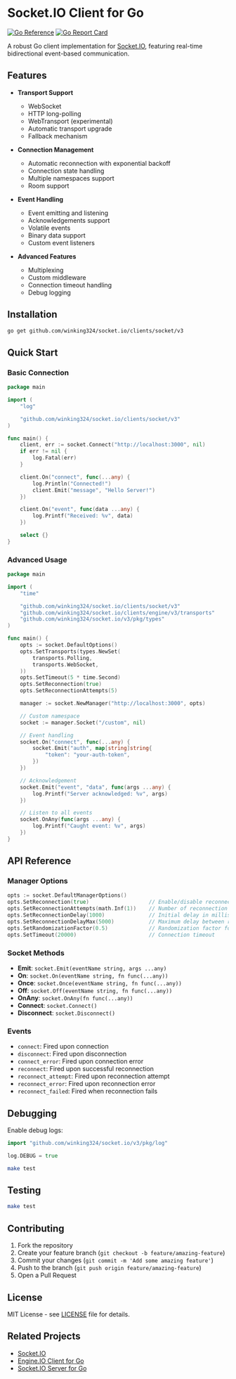 # Socket.IO Client for Go

[![Go Reference](https://pkg.go.dev/badge/github.com/winking324/socket.io/clients/socket/v3.svg)](https://pkg.go.dev/github.com/winking324/socket.io/clients/socket/v3)
[![Go Report Card](https://goreportcard.com/badge/github.com/winking324/socket.io/clients/socket/v3)](https://goreportcard.com/report/github.com/winking324/socket.io/clients/socket/v3)

A robust Go client implementation for [Socket.IO](https://socket.io/), featuring real-time bidirectional event-based communication.

## Features

- **Transport Support**
  - WebSocket
  - HTTP long-polling
  - WebTransport (experimental)
  - Automatic transport upgrade
  - Fallback mechanism

- **Connection Management**
  - Automatic reconnection with exponential backoff
  - Connection state handling
  - Multiple namespaces support
  - Room support

- **Event Handling**
  - Event emitting and listening
  - Acknowledgements support
  - Volatile events
  - Binary data support
  - Custom event listeners

- **Advanced Features**
  - Multiplexing
  - Custom middleware
  - Connection timeout handling
  - Debug logging

## Installation

```bash
go get github.com/winking324/socket.io/clients/socket/v3
```

## Quick Start

### Basic Connection

```go
package main

import (
    "log"

    "github.com/winking324/socket.io/clients/socket/v3"
)

func main() {
    client, err := socket.Connect("http://localhost:3000", nil)
    if err != nil {
        log.Fatal(err)
    }

    client.On("connect", func(...any) {
        log.Println("Connected!")
        client.Emit("message", "Hello Server!")
    })

    client.On("event", func(data ...any) {
        log.Printf("Received: %v", data)
    })

    select {}
}
```

### Advanced Usage

```go
package main

import (
    "time"

    "github.com/winking324/socket.io/clients/socket/v3"
    "github.com/winking324/socket.io/clients/engine/v3/transports"
    "github.com/winking324/socket.io/v3/pkg/types"
)

func main() {
    opts := socket.DefaultOptions()
    opts.SetTransports(types.NewSet(
        transports.Polling,
        transports.WebSocket,
    ))
    opts.SetTimeout(5 * time.Second)
    opts.SetReconnection(true)
    opts.SetReconnectionAttempts(5)

    manager := socket.NewManager("http://localhost:3000", opts)

    // Custom namespace
    socket := manager.Socket("/custom", nil)

    // Event handling
    socket.On("connect", func(...any) {
        socket.Emit("auth", map[string]string{
            "token": "your-auth-token",
        })
    })

    // Acknowledgement
    socket.Emit("event", "data", func(args ...any) {
        log.Printf("Server acknowledged: %v", args)
    })

    // Listen to all events
    socket.OnAny(func(args ...any) {
        log.Printf("Caught event: %v", args)
    })
}
```

## API Reference

### Manager Options

```go
opts := socket.DefaultManagerOptions()
opts.SetReconnection(true)                   // Enable/disable reconnection
opts.SetReconnectionAttempts(math.Inf(1))    // Number of reconnection attempts
opts.SetReconnectionDelay(1000)              // Initial delay in milliseconds
opts.SetReconnectionDelayMax(5000)           // Maximum delay between reconnections
opts.SetRandomizationFactor(0.5)             // Randomization factor for delays
opts.SetTimeout(20000)                       // Connection timeout
```

### Socket Methods

- **Emit**: `socket.Emit(eventName string, args ...any)`
- **On**: `socket.On(eventName string, fn func(...any))`
- **Once**: `socket.Once(eventName string, fn func(...any))`
- **Off**: `socket.Off(eventName string, fn func(...any))`
- **OnAny**: `socket.OnAny(fn func(...any))`
- **Connect**: `socket.Connect()`
- **Disconnect**: `socket.Disconnect()`

### Events

- `connect`: Fired upon connection
- `disconnect`: Fired upon disconnection
- `connect_error`: Fired upon connection error
- `reconnect`: Fired upon successful reconnection
- `reconnect_attempt`: Fired upon reconnection attempt
- `reconnect_error`: Fired upon reconnection error
- `reconnect_failed`: Fired when reconnection fails

## Debugging

Enable debug logs:


```go
import "github.com/winking324/socket.io/v3/pkg/log"

log.DEBUG = true
```

```bash
make test
```

## Testing

```bash
make test
```

## Contributing

1. Fork the repository
2. Create your feature branch (`git checkout -b feature/amazing-feature`)
3. Commit your changes (`git commit -m 'Add some amazing feature'`)
4. Push to the branch (`git push origin feature/amazing-feature`)
5. Open a Pull Request

## License

MIT License - see [LICENSE](LICENSE) file for details.

## Related Projects

- [Socket.IO](https://socket.io/)
- [Engine.IO Client for Go](https://github.com/winking324/socket.io/tree/v3/clients/engine)
- [Socket.IO Server for Go](https://github.com/winking324/socket.io/tree/v3/servers/socket)